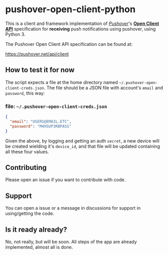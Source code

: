 # pushover-open-client-python

This is a client and framework implementation of 
[*Pushover*](https://play.google.com/store/apps/details?id=net.superblock.pushover)'s
[**Open Client API**](https://pushover.net/api/client) specification for
**receiving** push notifications using pushover, using Python 3.

The Pushover Open Client API specification can be found at:

https://pushover.net/api/client

## How to test it for now

The script expects a file at the home directory named `~/.pushover-open-client-creds.json`.
The file should be a JSON file with account's `email` and `password`, this way:

### file: `~/.pushover-open-client-creds.json`

```json
{
  "email": "USERS@EMAIL.ETC",
  "password": "M4HSUP3RBPASS"
}
```

Given the above, by logging and getting an auth `secret`, a new device will be
created wielding it's `device_id`, and that file will be updated containing all
these four values.

## Contributing

Please open an issue if you want to contribute with code.

## Support

You can open a issue or a message in discussions for support in using/getting
the code.

## Is it ready already?

No, not really, but will be soon. All steps of the app are already implemented,
almost all is done.
